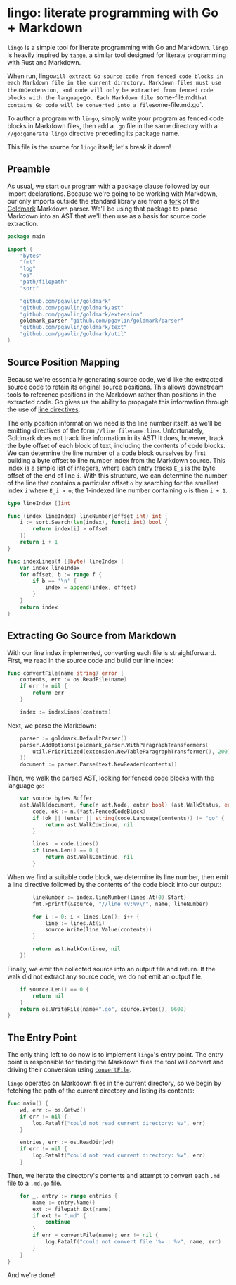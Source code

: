 # lingo: literate programming with Go + Markdown

`lingo` is a simple tool for literate programming with Go and Markdown. `lingo` is
heavily inspired by [`tango`](https://github.com/pnkfelix/tango), a similar tool designed
for literate programming with Rust and Markdown.

When run, lingo` will extract Go source code from fenced code blocks in each Markdown
file in the current directory. Markdown files must use the `.md` extension, and code
will only be extracted from fenced code blocks with the language `go`. Each Markdown
file `some-file.md` that contains Go code will be converted into a file `some-file.md.go`.

To author a program with `lingo`, simply write your program as fenced code blocks in
Markdown files, then add a `.go` file in the same directory with a `//go:generate lingo`
directive preceding its package name.

This file is the source for `lingo` itself; let's break it down!

## Preamble

As usual, we start our program with a package clause followed by our import declarations.
Because we're going to be working with Markdown, our only imports outside the standard
library are from a [fork](https://github.com/pgavlin/goldmark) of the
[Goldmark](https://github.com/yuin/goldmark) Markdown parser. We'll be using that package
to parse Markdown into an AST that we'll then use as a basis for source code extraction.

```go
package main

import (
	"bytes"
	"fmt"
	"log"
	"os"
	"path/filepath"
	"sort"

	"github.com/pgavlin/goldmark"
	"github.com/pgavlin/goldmark/ast"
	"github.com/pgavlin/goldmark/extension"
	goldmark_parser "github.com/pgavlin/goldmark/parser"
	"github.com/pgavlin/goldmark/text"
	"github.com/pgavlin/goldmark/util"
)
```

## Source Position Mapping

Because we're essentially generating source code, we'd like the extracted source code to
retain its original source positions. This allows downstream tools to reference positions
in the Markdown rather than positions in the extracted code. Go gives us the ability to
propagate this information through the use of [line directives](https://pkg.go.dev/cmd/compile#hdr-Compiler_Directives).

The only position information we need is the line number itself, as we'll be emitting
directives of the form `//line filename:line`. Unfortunately, Goldmark does not track
line information in its AST! It does, however, track the byte offset of each block of
text, including the contents of code blocks. We can determine the line number of a code
block ourselves by first building a byte offset to line number index from the Markdown
source. This index is a simple list of integers, where each entry tracks `E_i` is the
byte offset of the end of line `i`. With this structure, we can determine the number of
the line that contains a particular offset `o` by searching for the smallest index `i`
where `E_i > o`; the 1-indexed line number containing `o` is then `i + 1`.

```go
type lineIndex []int

func (index lineIndex) lineNumber(offset int) int {
	i := sort.Search(len(index), func(i int) bool {
		return index[i] > offset
	})
	return i + 1
}

func indexLines(f []byte) lineIndex {
	var index lineIndex
	for offset, b := range f {
		if b == '\n' {
			index = append(index, offset)
		}
	}
	return index
}
```

## Extracting Go Source from Markdown

With our line index implemented, converting each file is straightforward. First, we read
in the source code and build our line index:

```go
func convertFile(name string) error {
	contents, err := os.ReadFile(name)
	if err != nil {
		return err
	}

	index := indexLines(contents)
```

Next, we parse the Markdown:

```go
	parser := goldmark.DefaultParser()
	parser.AddOptions(goldmark_parser.WithParagraphTransformers(
		util.Prioritized(extension.NewTableParagraphTransformer(), 200),
	))
	document := parser.Parse(text.NewReader(contents))
```

Then, we walk the parsed AST, looking for fenced code blocks with the language `go`:

```go
	var source bytes.Buffer
	ast.Walk(document, func(n ast.Node, enter bool) (ast.WalkStatus, error) {
		code, ok := n.(*ast.FencedCodeBlock)
		if !ok || !enter || string(code.Language(contents)) != "go" {
			return ast.WalkContinue, nil
		}

		lines := code.Lines()
		if lines.Len() == 0 {
			return ast.WalkContinue, nil
		}
```

When we find a suitable code block, we determine its line number, then emit a line
directive followed by the contents of the code block into our output:

```go
		lineNumber := index.lineNumber(lines.At(0).Start)
		fmt.Fprintf(&source, "//line %v:%v\n", name, lineNumber)

		for i := 0; i < lines.Len(); i++ {
			line := lines.At(i)
			source.Write(line.Value(contents))
		}

		return ast.WalkContinue, nil
	})
```

Finally, we emit the collected source into an output file and return. If the walk did not
extract any source code, we do not emit an output file.

```go
	if source.Len() == 0 {
		return nil
	}
	return os.WriteFile(name+".go", source.Bytes(), 0600)
}
```

## The Entry Point

The only thing left to do now is to implement `lingo`'s entry point. The entry point is
responsible for finding the Markdown files the tool will convert and driving their
conversion using [`convertFile`](#extracting-go-source-from-markdown).

`lingo` operates on Markdown files in the current directory, so we begin by fetching the
path of the current directory and listing its contents:

```go
func main() {
	wd, err := os.Getwd()
	if err != nil {
		log.Fatalf("could not read current directory: %v", err)
	}

	entries, err := os.ReadDir(wd)
	if err != nil {
		log.Fatalf("could not read current directory: %v", err)
	}
```

Then, we iterate the directory's contents and attempt to convert each `.md` file to a
`.md.go` file.

```go
	for _, entry := range entries {
		name := entry.Name()
		ext := filepath.Ext(name)
		if ext != ".md" {
			continue
		}
		if err = convertFile(name); err != nil {
			log.Fatalf("could not convert file '%v': %v", name, err)
		}
	}
}
```

And we're done!
